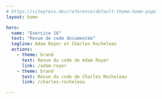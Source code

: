```yaml
---
# https://vitepress.dev/reference/default-theme-home-page
layout: home

hero:
  name: "Exercice 16"
  text: "Revue de code documentée"
  tagline: Adam Royer et Charles Rocheleau
  actions:
    - theme: brand
      text: Revue du code de Adam Royer
      link: /adam-royer
    - theme: brand
      text: Revue du code de Charles Rocheleau
      link: /charles-rocheleau

---
```


